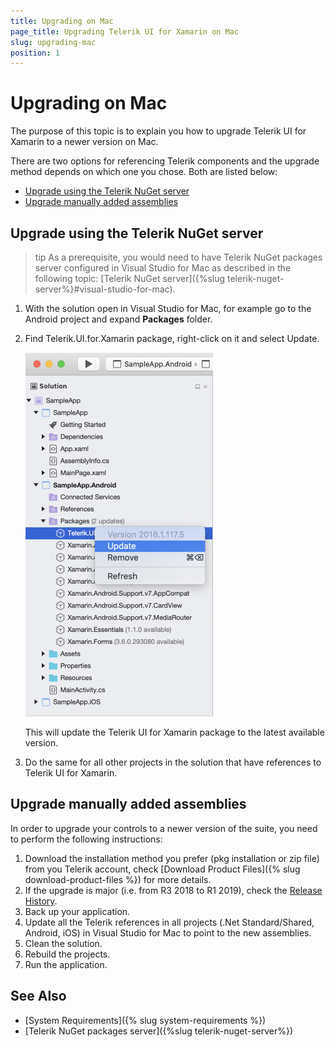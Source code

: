 ```yaml
---
title: Upgrading on Mac
page_title: Upgrading Telerik UI for Xamarin on Mac
slug: upgrading-mac
position: 1
---
```


# Upgrading on Mac

The purpose of this topic is to explain you how to upgrade Telerik UI for Xamarin to a newer version on Mac. 

There are two options for referencing Telerik components and the upgrade method depends on which one you chose. Both are listed below:

* [Upgrade using the Telerik NuGet server](#upgrade-using-the-telerik-nuget-server)
* [Upgrade manually added assemblies](#upgrade-manually-added-assemblies)

## Upgrade using the Telerik NuGet server

>tip As a prerequisite, you would need to have Telerik NuGet packages server configured in Visual Studio for Mac as described in the following topic: [Telerik NuGet server]({%slug telerik-nuget-server%}#visual-studio-for-mac). 

1.  With the solution open in Visual Studio for Mac, for example go to the Android project and expand __Packages__ folder.
2.  Find Telerik.UI.for.Xamarin package, right-click on it and select Update.

	![Update nuget package](images/nuget_upgrade_mac.png)
	
	This will update the Telerik UI for Xamarin package to the latest available version.
3.  Do the same for all other projects in the solution that have references to Telerik UI for Xamarin.

## Upgrade manually added assemblies

In order to upgrade your controls to a newer version of the suite, you need to perform the following instructions:

1. Download the installation method you prefer (pkg installation or zip file) from you Telerik account, check [Download Product Files]({% slug download-product-files %}) for more details.
2. If the upgrade is major (i.e. from R3 2018 to R1 2019), check the [Release History](https://www.telerik.com/support/whats-new/xamarin-ui/release-history).
3. Back up your application.
4. Update all the Telerik references in all projects (.Net Standard/Shared, Android, iOS) in Visual Studio for Mac to point to the new assemblies.
5. Clean the solution.
6. Rebuild the projects.
7. Run the application.

## See Also

- [System Requirements]({% slug system-requirements %})
- [Telerik NuGet packages server]({%slug telerik-nuget-server%})

